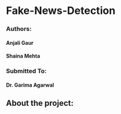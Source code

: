 # Fake-News-Detection
### Authors:
#### Anjali Gaur
#### Shaina Mehta
### Submitted To:
#### Dr. Garima Agarwal
## About the project:
